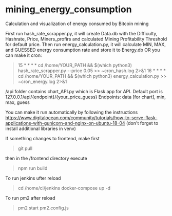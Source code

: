 # mining_energy_consumption
Calculation and visualization of energy consumed by Bitcoin mining

First run hash_rate_scrapper.py, it will create Data.db with the Difficulty, Hashrate, Price, Miners_profirs and calculated Mining Profitability Threshold for default price. Then run energy_calculation.py, it will calculate MIN, MAX, and GUESSED energy consumption rate and store it to Energy.db
OR you can make it cron:

> 15 * * * * cd /home/YOUR_PATH && $(which python3) hash_rate_scrapper.py --price 0.05 >> ~cron_hash.log 2>&1
> 16 * * * * cd /home/YOUR_PATH && $(which python3) energy_calculation.py >> ~cron_energy.log 2>&1

/api folder contains chart_API.py which is Flask app for API. 
Default port is 127.0.0.1/api/{endpoint}/{your_price_guess}
Endpoints: data [for chart], min, max, guess

You can make it run automatically by following the instructions https://www.digitalocean.com/community/tutorials/how-to-serve-flask-applications-with-gunicorn-and-nginx-on-ubuntu-18-04 (don't forget to install additional libraries in venv)

If something changes to frontend, make first
> git pull

then in the /frontend directory execute 
> npm run build

To run jenkins ufter reload
> cd /home/ci/jenkins
> docker-compose up -d

To run pm2 after reload
> pm2 start pm2.config.js
